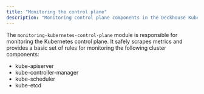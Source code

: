```yaml
---
title: "Monitoring the control plane"
description: "Monitoring control plane components in the Deckhouse Kubernetes Platform cluster."
---
```


The `monitoring-kubernetes-control-plane` module is responsible for monitoring the Kubernetes control plane. It safely scrapes metrics and provides a basic set of rules for monitoring the following cluster components:
* kube-apiserver
* kube-controller-manager
* kube-scheduler
* kube-etcd
